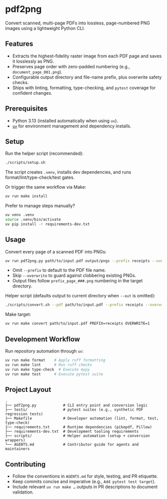 # pdf2png

Convert scanned, multi-page PDFs into lossless, page-numbered PNG images using a lightweight Python CLI.

## Features
- Extracts the highest-fidelity raster image from each PDF page and saves it losslessly as PNG.
- Preserves page order with zero-padded numbering (e.g., `document_page_001.png`).
- Configurable output directory and file-name prefix, plus overwrite safety checks.
- Ships with linting, formatting, type-checking, and `pytest` coverage for confident changes.

## Prerequisites
- Python 3.13 (installed automatically when using `uv`).
- [`uv`](https://github.com/astral-sh/uv) for environment management and dependency installs.

## Setup
Run the helper script (recommended):
```bash
./scripts/setup.sh
```
The script creates `.venv`, installs dev dependencies, and runs format/lint/type-check/test gates.

Or trigger the same workflow via Make:
```bash
uv run make install
```

Prefer to manage steps manually?
```bash
uv venv .venv
source .venv/bin/activate
uv pip install -r requirements-dev.txt
```

## Usage
Convert every page of a scanned PDF into PNGs:
```bash
uv run pdf2png.py path/to/input.pdf output/pngs --prefix receipts --overwrite
```
- Omit `--prefix` to default to the PDF file name.
- Skip `--overwrite` to guard against clobbering existing PNGs.
- Output files follow `prefix_page_###.png` numbering in the target directory.

Helper script (defaults output to current directory when `--out` is omitted):
```bash
./scripts/convert.sh --pdf path/to/input.pdf --prefix receipts --overwrite
```

Make target:
```bash
uv run make convert path/to/input.pdf PREFIX=receipts OVERWRITE=1
```

## Development Workflow
Run repository automation through `uv`:
```bash
uv run make format    # Apply ruff formatting
uv run make lint      # Run ruff checks
uv run make type-check  # Execute mypy
uv run make test      # Execute pytest suite
```

## Project Layout
```
.
├── pdf2png.py            # CLI entry point and conversion logic
├── tests/                # pytest suites (e.g., synthetic PDF regression tests)
├── Makefile              # Developer automation (lint, format, test, type-check)
├── requirements.txt      # Runtime dependencies (pikepdf, Pillow)
├── requirements-dev.txt  # Development tooling requirements
├── scripts/              # Helper automation (setup + conversion wrappers)
└── AGENTS.md             # Contributor guide for agents and maintainers
```

## Contributing
- Follow the conventions in `AGENTS.md` for style, testing, and PR etiquette.
- Keep commits concise and imperative (e.g., `Add pytest test target`).
- Include relevant `uv run make …` outputs in PR descriptions to document validation.
